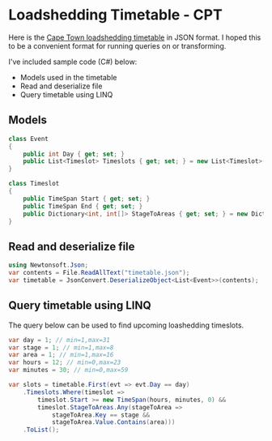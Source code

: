 # Loadshedding Timetable - CPT

Here is the [Cape Town loadshedding timetable](https://www.capetown.gov.za/Loadshedding1/loadshedding/maps/Load_Shedding_All_Areas_Schedule_and_Map.pdf) in JSON format. I hoped this to be a convenient format for running queries on or transforming.

I've included sample code (C#) below:
- Models used in the timetable
- Read and deserialize file
- Query timetable using LINQ

## Models

```csharp
class Event
{
    public int Day { get; set; }
    public List<Timeslot> Timeslots { get; set; } = new List<Timeslot>();
}

class Timeslot
{
    public TimeSpan Start { get; set; }
    public TimeSpan End { get; set; }
    public Dictionary<int, int[]> StageToAreas { get; set; } = new Dictionary<int, int[]>();
}
```

## Read and deserialize file

```csharp
using Newtonsoft.Json;
var contents = File.ReadAllText("timetable.json");
var timetable = JsonConvert.DeserializeObject<List<Event>>(contents);
```

## Query timetable using LINQ

The query below can be used to find upcoming loashedding timeslots. 

```csharp
var day = 1; // min=1,max=31
var stage = 1; // min=1,max=8
var area = 1; // min=1,max=16
var hours = 12; // min=0,max=23
var minutes = 30; // min=0,max=59

var slots = timetable.First(evt => evt.Day == day)
    .Timeslots.Where(timeslot =>
        timeslot.Start >= new TimeSpan(hours, minutes, 0) &&
        timeslot.StageToAreas.Any(stageToArea =>
            stageToArea.Key == stage &&
            stageToArea.Value.Contains(area)))
    .ToList();
```